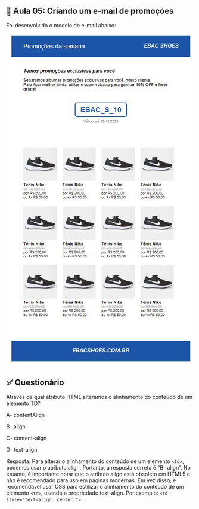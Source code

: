 ## 📝 Aula 05: Criando um e-mail de promoções
Foi desenvolvido o modelo de e-mail abaixo:

<img src="./images/img-01.jpg" alt="email recuperação de senha">

<br>

## ✅ Questionário
Através de qual atributo HTML alteramos o alinhamento do conteúdo de um elemento TD?

A- contentAlign

B- align

C- content-align

D- text-align

Resposta: Para alterar o alinhamento do conteúdo de um elemento ``<td>``, podemos usar o atributo align. Portanto, a resposta correta é “B- align”. No entanto, é importante notar que o atributo align está obsoleto em HTML5 e não é recomendado para uso em páginas modernas. Em vez disso, é recomendável usar CSS para estilizar o alinhamento do conteúdo de um elemento ``<td>``, usando a propriedade text-align. Por exemplo: ``<td style="text-align: center;">``.